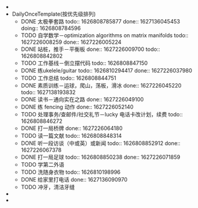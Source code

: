-
- DailyOnceTemplate(按优先级排列)
	- DONE 太极拳套路
	  todo:: 1626808785877
	  done:: 1627136045453
	  doing:: 1626808784596
	- TODO 自学数学－optimization algorithms on matrix manifolds
	  todo:: 1627226008259
	  done:: 1627226005224
	- DONE 站桩，推手－平衡板
	  done:: 1627226009700
	  todo:: 1626808842802
	- TODO 工作基线－倒立摆代码
	  todo:: 1626808847150
	- DONE 练ukelele/guitar
	  todo:: 1626810294417
	  done:: 1627226037980
	- TODO 工作总结
	  todo:: 1626808844751
	- DONE 素质训练－运球，爬山，荡板，滑冰
	  done:: 1627226045220
	  todo:: 1627138193832
	- DONE 读书－通向实在之路
	  done:: 1627226049100
	- DONE 练 fencing 动作
	  done:: 1627226052140
	- TODO 处理事务/查邮件/社交礼节－lucky 电话卡改计划，续费
	  todo:: 1626808846272
	- DONE 打一局桥牌
	  done:: 1627226064180
	- TODO 读一篇文献
	  todo:: 1626808848314
	- DONE 听一段访谈（中或英）或新闻
	  todo:: 1626808852912
	  done:: 1627226067378
	- DONE 打一局足球
	  todo:: 1626808850238
	  done:: 1627226071859
	- TODO 学第二外语
	- TODO 洗随身衣物
	  todo:: 1626810198996
	- DONE 给家里打电话
	  done:: 1627136090970
	- TODO 冲牙，清洁牙缝
-
-